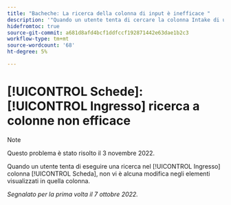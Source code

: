 ```yaml
---
title: "Bacheche: La ricerca della colonna di input è inefficace "
description: '"Quando un utente tenta di cercare la colonna Intake di una bacheca, non vi sono modifiche negli elementi visualizzati in quella colonna. ”'
hidefromtoc: true
source-git-commit: a681d8afd4bcf1ddfccf192871442e63dae1b2c3
workflow-type: tm+mt
source-wordcount: '68'
ht-degree: 5%

---
```



# [!UICONTROL Schede]: [!UICONTROL Ingresso] ricerca a colonne non efficace

>[!NOTE]
>
>Questo problema è stato risolto il 3 novembre 2022.

Quando un utente tenta di eseguire una ricerca nel [!UICONTROL Ingresso] colonna [!UICONTROL Scheda], non vi è alcuna modifica negli elementi visualizzati in quella colonna.

_Segnalato per la prima volta il 7 ottobre 2022._

